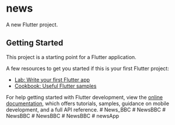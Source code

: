 # news

A new Flutter project.

## Getting Started

This project is a starting point for a Flutter application.

A few resources to get you started if this is your first Flutter project:

- [Lab: Write your first Flutter app](https://docs.flutter.dev/get-started/codelab)
- [Cookbook: Useful Flutter samples](https://docs.flutter.dev/cookbook)

For help getting started with Flutter development, view the
[online documentation](https://docs.flutter.dev/), which offers tutorials,
samples, guidance on mobile development, and a full API reference.
#   N e w s _ B B C  
 #   N e w s B B C  
 #   N e w s B B C  
 #   N e w s B B C  
 #   N e w s B B C  
 #   n e w s A p p  
 